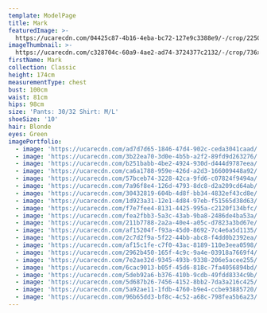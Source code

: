```yaml
---
template: ModelPage
title: Mark
featuredImage: >-
  https://ucarecdn.com/04425c87-4b16-4eba-bc72-127e9c3388e9/-/crop/2250x1109/0,0/-/preview/
imageThumbnail: >-
  https://ucarecdn.com/c328704c-60a9-4ae2-ad74-3724377c2132/-/crop/736x839/426,467/-/preview/
firstName: Mark
collection: Classic
height: 174cm
measurementType: chest
bust: 100cm
waist: 81cm
hips: 98cm
size: 'Pants: 30/32 Shirt: M/L'
shoeSize: '10'
hair: Blonde
eyes: Green
imagePortfolio:
  - image: 'https://ucarecdn.com/ad7d7d65-1846-47d4-902c-ceda3041caad/'
  - image: 'https://ucarecdn.com/3b22ea70-3d0e-4b5b-a2f2-89fd9d263276/'
  - image: 'https://ucarecdn.com/b251babb-4be2-4924-930d-d444d9787eea/'
  - image: 'https://ucarecdn.com/ca6a1788-959e-426d-a2d3-166009448a92/'
  - image: 'https://ucarecdn.com/57bceb74-3228-42ca-9fd6-c07824f9494a/'
  - image: 'https://ucarecdn.com/7a96f8e4-126d-4793-8dc8-d2a209cd64ab/'
  - image: 'https://ucarecdn.com/30432819-604b-4d8f-bb34-4832ef43cd8e/'
  - image: 'https://ucarecdn.com/1d923a31-12e1-4d84-97eb-f51565d38d63/'
  - image: 'https://ucarecdn.com/f7e7fee4-8131-4425-995a-c2120f134bfc/'
  - image: 'https://ucarecdn.com/fea2fbb3-5a3c-43ab-9ba8-2486de4ba53a/'
  - image: 'https://ucarecdn.com/211b7788-2a2a-40e4-a05c-d7823a3bd67e/'
  - image: 'https://ucarecdn.com/af15204f-f93a-45d0-8692-7c4e6a5d1135/'
  - image: 'https://ucarecdn.com/2c7d2f9a-5f22-44bb-abc8-f4dd0b2392ea/'
  - image: 'https://ucarecdn.com/af15c1fe-c7f0-43ac-8189-110e3eea0598/'
  - image: 'https://ucarecdn.com/2962b450-165f-4c9c-9a4e-03918a7669f4/'
  - image: 'https://ucarecdn.com/7e2ae32d-9345-493b-9338-206e5acee255/'
  - image: 'https://ucarecdn.com/6cac9013-b05f-45d6-818c-7fa4056894bd/'
  - image: 'https://ucarecdn.com/5deb92a6-b376-410b-9cdb-49fdd8334c9b/'
  - image: 'https://ucarecdn.com/5d687b26-7456-4152-8bb2-7da3a216c425/'
  - image: 'https://ucarecdn.com/5a92ae11-1fdb-4760-b9e4-ccbe93885720/'
  - image: 'https://ucarecdn.com/96b65dd3-bf8c-4c52-a68c-798fea5b6a23/'
---
```


